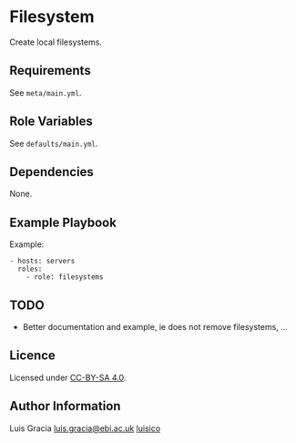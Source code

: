 Filesystem
==========
Create local filesystems.

Requirements
------------
See `meta/main.yml`.

Role Variables
--------------
See `defaults/main.yml`.

Dependencies
------------
None.

Example Playbook
----------------
Example:
```
- hosts: servers
  roles:
    - role: filesystems
```

TODO
----
- Better documentation and example, ie does not remove filesystems, ...

Licence
-------
Licensed under [CC-BY-SA 4.0](https://creativecommons.org/licenses/by-sa/4.0/).

Author Information
------------------
Luis Gracia <luis.gracia@ebi.ac.uk> [luisico](https://github.com/luisico)
